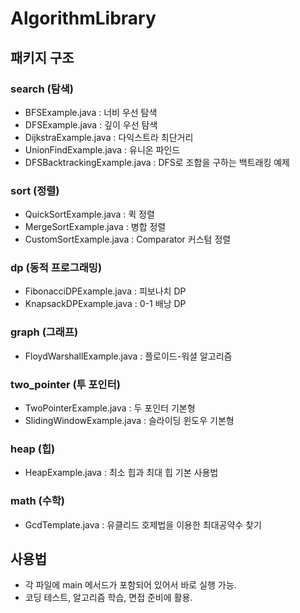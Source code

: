 # AlgorithmLibrary

## 패키지 구조

### search (탐색)
- BFSExample.java : 너비 우선 탐색
- DFSExample.java : 깊이 우선 탐색
- DijkstraExample.java : 다익스트라 최단거리
- UnionFindExample.java : 유니온 파인드
- DFSBacktrackingExample.java : DFS로 조합을 구하는 백트래킹 예제


### sort (정렬)
- QuickSortExample.java : 퀵 정렬
- MergeSortExample.java : 병합 정렬
- CustomSortExample.java : Comparator 커스텀 정렬

### dp (동적 프로그래밍)
- FibonacciDPExample.java : 피보나치 DP
- KnapsackDPExample.java : 0-1 배낭 DP

### graph (그래프)
- FloydWarshallExample.java : 플로이드-워셜 알고리즘

### two_pointer (투 포인터)
- TwoPointerExample.java : 두 포인터 기본형
- SlidingWindowExample.java : 슬라이딩 윈도우 기본형

### heap (힙)
- HeapExample.java : 최소 힙과 최대 힙 기본 사용법

### math (수학)
- GcdTemplate.java : 유클리드 호제법을 이용한 최대공약수 찾기

## 사용법
- 각 파일에 main 메서드가 포함되어 있어서 바로 실행 가능.
- 코딩 테스트, 알고리즘 학습, 면접 준비에 활용.

